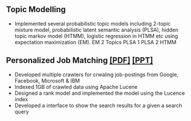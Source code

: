 ## Topic Modelling
- Implemented several probabilistic topic models including 2-topic mixture model, probabilistic latent semantic analysis (PLSA), hidden topic markov model (HTMM), logistic regression in HTMM etc using expectation maximization (EM).
EM 2 Topics PLSA 1 PLSA 2 HTMM

## Personalized Job Matching [[PDF]]((/paper/Personalized_Job_Matching.pdf)) [[PPT]]((/paper/Personalized_Job_Matching.ppt))
- Developed multiple crawlers for crwaling job-postings from Google, Facebook, Microsoft & IBM
- Indexed 1GB of crawled data using Apache Lucene
- Designed a rank model and implemented the model using the Lucence index
- Developed a interface to show the search results for a given a search query
